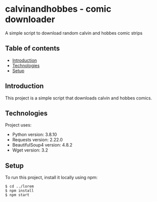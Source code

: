 # calvinandhobbes - comic downloader
A simple script to download random calvin and hobbes comic strips

## Table of contents
* [Introduction](#intro)
* [Technologies](#technologies)
* [Setup](#setup)

## Introduction
This project is a simple script that downloads calvin and hobbes comics.
	
## Technologies
Project uses:
* Python version: 3.8.10
* Requests version: 2.22.0
* BeautifulSoup4 version: 4.8.2
* Wget version: 3.2
	
## Setup
To run this project, install it locally using npm:

```
$ cd ../lorem
$ npm install
$ npm start
